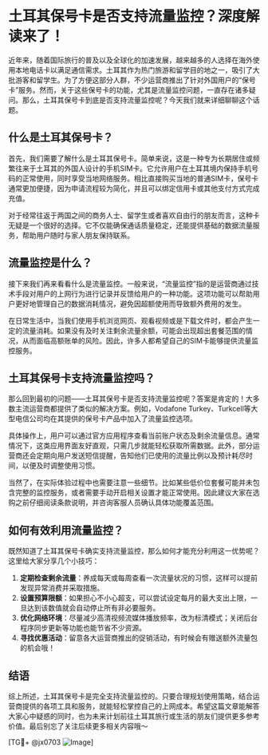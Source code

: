 # 土耳其保号卡是否支持流量监控？深度解读来了！

近年来，随着国际旅行的普及以及全球化的加速发展，越来越多的人选择在海外使用本地电话卡以满足通信需求。土耳其作为热门旅游和留学目的地之一，吸引了大批游客和留学生。为了方便这部分人群，不少运营商推出了针对外国用户的“保号卡”服务。然而，关于这些保号卡的功能，尤其是流量监控问题，一直存在诸多疑问。那么，土耳其保号卡到底是否支持流量监控呢？今天我们就来详细聊聊这个话题。

## 什么是土耳其保号卡？

首先，我们需要了解什么是土耳其保号卡。简单来说，这是一种专为长期居住或频繁往来于土耳其的外国人设计的手机SIM卡。它允许用户在土耳其境内保持手机号码的正常使用，同时享受当地网络服务。相比直接购买当地的普通SIM卡，保号卡通常更加便捷，因为申请流程较为简化，并且可以绑定信用卡或其他支付方式完成充值。

对于经常往返于两国之间的商务人士、留学生或者喜欢自由行的朋友而言，这种卡无疑是一个很好的选择。它不仅能确保通话质量稳定，还能提供基础的数据流量服务，帮助用户随时与家人朋友保持联系。

## 流量监控是什么？

接下来我们再来看看什么是流量监控。一般来说，“流量监控”指的是运营商通过技术手段对用户的上网行为进行记录并反馈给用户的一种功能。这项功能可以帮助用户更好地管理自己的数据消耗情况，避免因超额使用而导致额外费用的发生。

在日常生活中，当我们使用手机浏览网页、观看视频或是下载文件时，都会产生一定的流量消耗。如果没有及时关注剩余流量余额，可能会出现超出套餐范围的情况，从而面临高额账单的风险。因此，许多人都希望自己的SIM卡能够提供流量监控服务。

## 土耳其保号卡支持流量监控吗？

那么回到最初的问题——土耳其保号卡是否支持流量监控呢？答案是肯定的！大多数主流运营商都提供了类似的解决方案。例如，Vodafone Turkey、Turkcell等大型电信公司均在其提供的保号卡产品中加入了流量监控选项。

具体操作上，用户可以通过官方应用程序查看当前账户状态及剩余流量信息。通常情况下，这类应用界面友好直观，只需几步就能轻松获取所需数据。此外，部分运营商还会定期向用户发送短信提醒，告知他们已使用的流量比例以及预计耗尽时间，以便及时调整使用习惯。

当然了，在实际体验过程中也需要注意一些细节。比如某些低价位套餐可能并未包含完整的监控服务，或者需要手动开启相关设置才能正常使用。因此建议大家在选购之前仔细阅读条款说明，并咨询客服人员确认具体功能覆盖范围。

## 如何有效利用流量监控？

既然知道了土耳其保号卡确实支持流量监控，那么如何才能充分利用这一优势呢？这里给大家分享几个小技巧：

1. **定期检查剩余流量**：养成每天或每周查看一次流量状况的习惯，这样可以提前发现异常消费并采取措施。
2. **设置预算限额**：如果担心不小心超支，可以尝试设定每月的最大支出上限，一旦达到该数值就会自动停止所有非必要服务。
3. **优化网络环境**：尽量减少高清视频流媒体播放频率，改为标清模式；关闭后台程序同步更新等功能也能节省不少资源。
4. **寻找优惠活动**：留意各大运营商推出的促销活动，有时候会有赠送额外流量包的机会哦！

## 结语

综上所述，土耳其保号卡是完全支持流量监控的。只要合理规划使用策略，结合运营商提供的各项工具和服务，就能轻松掌控自己的上网成本。希望这篇文章能解答大家心中疑惑的同时，也为未来计划前往土耳其旅行或生活的朋友们提供更多参考价值。最后别忘了关注后续更多相关内容哦～ 

[TG💪+ @jx0703 ![Image](https://github.com/user-attachments/assets/dbca1d08-cadb-493c-b0ec-ad6f7a83f270)]